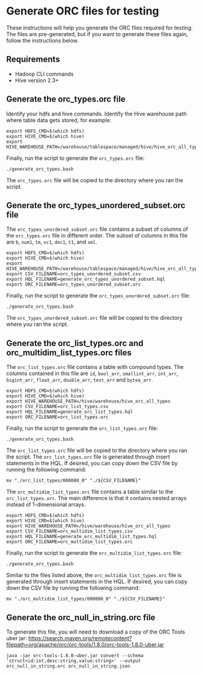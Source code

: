# Generate ORC files for testing

These instructions will help you generate the ORC files required for testing.
The files are pre-generated, but if you want to generate these files again,
follow the instructions below.

## Requirements

- Hadoop CLI commands
- Hive version 2.3+

## Generate the orc_types.orc file

Identify your hdfs and hive commands. Identify the Hive warehouse path where
table data gets stored, for example:

```shell script
export HDFS_CMD=$(which hdfs)
export HIVE_CMD=$(which hive)
export HIVE_WAREHOUSE_PATH=/warehouse/tablespace/managed/hive/hive_orc_all_types
```

Finally, run the script to generate the `orc_types.orc` file:

```shell script
./generate_orc_types.bash
```

The `orc_types.orc` file will be copied to the directory where you ran the
script.

## Generate the orc_types_unordered_subset.orc file

The `orc_types_unordered_subset.orc` file contains a subset of columns of the
`orc_types.orc` file in different order. The subset of columns in this file
are `b`, `num1`, `tm`, `vc1`, `dec1`, `t1`, and `sml`.

```shell script
export HDFS_CMD=$(which hdfs)
export HIVE_CMD=$(which hive)
export HIVE_WAREHOUSE_PATH=/warehouse/tablespace/managed/hive/hive_orc_all_types
export CSV_FILENAME=orc_types_unordered_subset.csv
export HQL_FILENAME=generate_orc_types_unordered_subset.hql
export ORC_FILENAME=orc_types_unordered_subset.orc
```

Finally, run the script to generate the `orc_types_unordered_subset.orc` file:

```shell script
./generate_orc_types.bash
```

The `orc_types_unordered_subset.orc` file will be copied to the directory
where you ran the script.

## Generate the orc_list_types.orc and orc_multidim_list_types.orc files

The `orc_list_types.orc` file contains a table with compound types.
The columns contained in this file are `id`, `bool_arr`, `smallint_arr`, `int_arr`, `bigint_arr`, `float_arr`, `double_arr`, `text_arr` and `bytea_arr`.

```shell script
export HDFS_CMD=$(which hdfs)
export HIVE_CMD=$(which hive)
export HIVE_WAREHOUSE_PATH=/hive/warehouse/hive_orc_all_types
export CSV_FILENAME=orc_list_types.csv
export HQL_FILENAME=generate_orc_list_types.hql
export ORC_FILENAME=orc_list_types.orc
```

Finally, run the script to generate the `orc_list_types.orc` file:

```shell script
./generate_orc_types.bash
```

The `orc_list_types.orc` file will be copied to the directory
where you ran the script. The `orc_list_types.orc` file is generated through insert statements in the HQL.
If desired, you can copy down the CSV file by running the following command:
```
mv "./orc_list_types/000000_0" "./${CSV_FILENAME}"
```

The `orc_multidim_list_types.orc` file contains a table similar to the `orc_list_types.orc`.
The main difference is that it contains nested arrays instead of 1-dimensional arrays.

```shell script
export HDFS_CMD=$(which hdfs)
export HIVE_CMD=$(which hive)
export HIVE_WAREHOUSE_PATH=/hive/warehouse/hive_orc_all_types
export CSV_FILENAME=orc_multidim_list_types.csv
export HQL_FILENAME=generate_orc_multidim_list_types.hql
export ORC_FILENAME=orc_multidim_list_types.orc
```

Finally, run the script to generate the `orc_multidim_list_types.orc` file:

```shell script
./generate_orc_types.bash
```
Similar to the files listed above, the `orc_multidim_list_types.orc` file is generated through insert statements in the HQL.
If desired, you can copy down the CSV file by running the following command:
```
mv "./orc_multidim_list_types/000000_0" "./${CSV_FILENAME}"
```

## Generate the orc_null_in_string.orc file

To generate this file, you will need to download a copy of the ORC Tools uber jar: <https://search.maven.org/remotecontent?filepath=org/apache/orc/orc-tools/1.8.0/orc-tools-1.8.0-uber.jar>

```shell
java -jar orc-tools-1.8.0-uber.jar convert --schema 'struct<id:int,desc:string,value:string>' --output orc_null_in_string.orc orc_null_in_string.json
```
